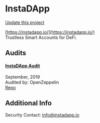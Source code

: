 
# InstaDApp

[Update this project](https://github.com/ConsenSys/blockchainSecurityDB/edit/master/projects/instadapp.json)
  
[https://instadapp.io/](https://instadapp.io/)<br>
Trustless Smart Accounts for DeFi.


## Audits



#### [InstaDApp Audit](https://blog.openzeppelin.com/instadapp-audit/)

September, 2019<br>
Audited by: OpenZeppelin<br>
[Repo](https://github.com/InstaDApp/smart-contract/tree/4863c0c4156af7ded9cdb38b66e5f5e527c4a6d0)<br>
      

  



## Additional Info

Security Contact: info@instadapp.io

